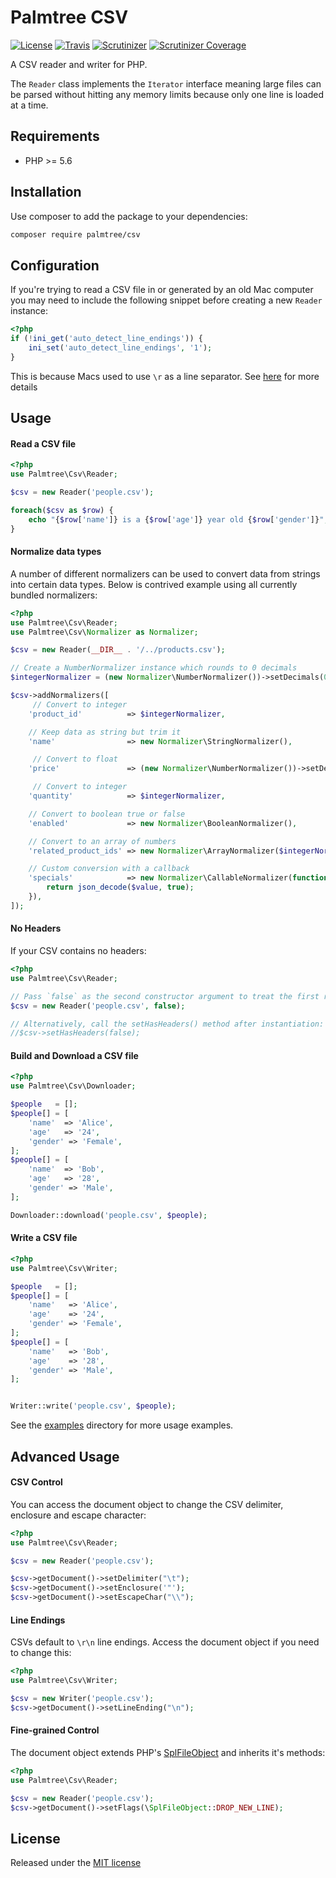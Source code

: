 # Palmtree CSV

[![License](http://img.shields.io/packagist/l/palmtree/csv.svg)](LICENSE)
[![Travis](https://img.shields.io/travis/palmtreephp/csv.svg)](https://travis-ci.org/palmtreephp/csv)
[![Scrutinizer](https://img.shields.io/scrutinizer/g/palmtreephp/csv.svg)](https://scrutinizer-ci.com/g/palmtreephp/csv/)
[![Scrutinizer Coverage](https://img.shields.io/scrutinizer/coverage/g/palmtreephp/csv.svg)](https://scrutinizer-ci.com/g/palmtreephp/csv/)

A CSV reader and writer for PHP.

The `Reader` class implements the `Iterator` interface meaning large files can be parsed
without hitting any memory limits because only one line is loaded at a time.

## Requirements
* PHP >= 5.6

## Installation

Use composer to add the package to your dependencies:
```bash
composer require palmtree/csv
```

## Configuration

If you're trying to read a CSV file in or generated by an old Mac computer you may need to include
the following snippet before creating a new `Reader` instance:

```php
<?php
if (!ini_get('auto_detect_line_endings')) {
    ini_set('auto_detect_line_endings', '1');
}
```

This is because Macs used to use `\r` as a line separator. See [here](http://php.net/manual/en/function.fgetcsv.php#refsect1-function.fgetcsv-returnvalues) for more details

## Usage

#### Read a CSV file
```php
<?php
use Palmtree\Csv\Reader;

$csv = new Reader('people.csv');

foreach($csv as $row) {
	echo "{$row['name']} is a {$row['age']} year old {$row['gender']}";
}
```

#### Normalize data types

A number of different normalizers can be used to convert data from strings into certain data types.
Below is contrived example using all currently bundled normalizers:
```php
<?php
use Palmtree\Csv\Reader;
use Palmtree\Csv\Normalizer as Normalizer;

$csv = new Reader(__DIR__ . '/../products.csv');

// Create a NumberNormalizer instance which rounds to 0 decimals
$integerNormalizer = (new Normalizer\NumberNormalizer())->setDecimals(0);

$csv->addNormalizers([
     // Convert to integer
    'product_id'          => $integerNormalizer,

    // Keep data as string but trim it
    'name'                => new Normalizer\StringNormalizer(),

     // Convert to float
    'price'               => (new Normalizer\NumberNormalizer())->setDecimals(4),

     // Convert to integer
    'quantity'            => $integerNormalizer,

    // Convert to boolean true or false
    'enabled'             => new Normalizer\BooleanNormalizer(),

    // Convert to an array of numbers
    'related_product_ids' => new Normalizer\ArrayNormalizer($integerNormalizer),

    // Custom conversion with a callback
    'specials'            => new Normalizer\CallableNormalizer(function ($value) {
        return json_decode($value, true);
    }),
]);
```

#### No Headers
If your CSV contains no headers:

```php
<?php
use Palmtree\Csv\Reader;

// Pass `false` as the second constructor argument to treat the first row as data
$csv = new Reader('people.csv', false);

// Alternatively, call the setHasHeaders() method after instantiation:
//$csv->setHasHeaders(false);

```

#### Build and Download a CSV file
```php
<?php
use Palmtree\Csv\Downloader;

$people   = [];
$people[] = [
    'name'  => 'Alice',
    'age'   => '24',
    'gender' => 'Female',
];
$people[] = [
    'name'  => 'Bob',
    'age'   => '28',
    'gender' => 'Male',
];

Downloader::download('people.csv', $people);
```

#### Write a CSV file

```php
<?php
use Palmtree\Csv\Writer;

$people   = [];
$people[] = [
    'name'   => 'Alice',
    'age'    => '24',
    'gender' => 'Female',
];
$people[] = [
    'name'   => 'Bob',
    'age'    => '28',
    'gender' => 'Male',
];


Writer::write('people.csv', $people);
```

See the [examples](examples) directory for more usage examples.

## Advanced Usage

#### CSV Control

You can access the document object to change the CSV delimiter, enclosure and escape character:
```php
<?php
use Palmtree\Csv\Reader;

$csv = new Reader('people.csv');

$csv->getDocument()->setDelimiter("\t");
$csv->getDocument()->setEnclosure('"');
$csv->getDocument()->setEscapeChar("\\");
```

#### Line Endings
CSVs default to `\r\n` line endings. Access the document object if you need to change this:

```php
<?php
use Palmtree\Csv\Writer;

$csv = new Writer('people.csv');
$csv->getDocument()->setLineEnding("\n");
```


#### Fine-grained Control
The document object extends PHP's [SplFileObject](http://php.net/manual/en/class.splfileobject.php) and inherits it's methods:

```php
<?php
use Palmtree\Csv\Reader;

$csv = new Reader('people.csv');
$csv->getDocument()->setFlags(\SplFileObject::DROP_NEW_LINE);
```

## License

Released under the [MIT license](LICENSE)

